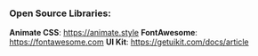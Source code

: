 ### Open Source Libraries:

__Animate CSS__: https://animate.style
__FontAwesome__: https://fontawesome.com
__UI Kit__: https://getuikit.com/docs/article